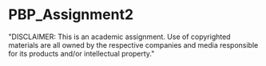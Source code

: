 # PBP_Assignment2

"DISCLAIMER: This is an academic assignment. Use of copyrighted materials are all owned by the respective companies and media responsible for its products and/or intellectual property."

